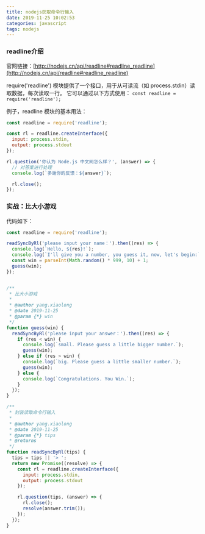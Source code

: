 ```yaml
---
title: nodejs获取命令行输入
date: 2019-11-25 10:02:53
categories: javascript
tags: nodejs
---
```


### readline介绍

官网链接：[http://nodejs.cn/api/readline#readline_readline](http://nodejs.cn/api/readline#readline_readline)

require('readline') 模块提供了一个接口，用于从可读流（如 process.stdin）读取数据，每次读取一行。 它可以通过以下方式使用：
`const readline = require('readline');`

例子，readline 模块的基本用法：

```javascript
const readline = require('readline');

const rl = readline.createInterface({
  input: process.stdin,
  output: process.stdout
});

rl.question('你认为 Node.js 中文网怎么样？', (answer) => {
  // 对答案进行处理
  console.log(`多谢你的反馈：${answer}`);

  rl.close();
});
```

### 实战：比大小游戏

代码如下：

```javascript
const readline = require('readline');

readSyncByRl('please input your name：').then((res) => {
  console.log(`Hello, ${res}!`);
  console.log(`I'll give you a number, you guess it, now, let's begin:`);
  const win = parseInt(Math.random() * 999, 10) + 1;
  guess(win);
});


/**
 * 比大小游戏
 *
 * @author yang.xiaolong
 * @date 2019-11-25
 * @param {*} win
 */
function guess(win) {
  readSyncByRl('please input your answer：').then((res) => {
    if (res < win) {
      console.log(`small. Please guess a little bigger number.`);
      guess(win);
    } else if (res > win) {
      console.log(`big. Please guess a little smaller number.`);
      guess(win);
    } else {
      console.log(`Congratulations. You Win.`);
    }
  });
}

/**
 * 封装读取命令行输入
 *
 * @author yang.xiaolong
 * @date 2019-11-25
 * @param {*} tips
 * @returns
 */
function readSyncByRl(tips) {
  tips = tips || '> ';
  return new Promise((resolve) => {
    const rl = readline.createInterface({
      input: process.stdin,
      output: process.stdout
    });

    rl.question(tips, (answer) => {
      rl.close();
      resolve(answer.trim());
    });
  });
}
```